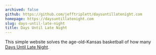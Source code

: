 ```yaml
---
archived: false
github: https://github.com/jefftriplett/daysuntillatenight.com
homepage: https://daysuntillatenight.com
slug: days-until-late-night
title: Days Until Late Night
---
```


This simple website solves the age-old-Kansas basketball of how many [Days Until Late Night](https://daysuntillatenight.com/).
